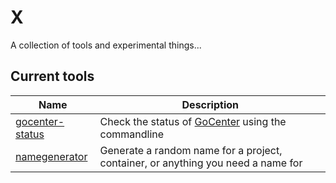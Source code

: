 # X

A collection of tools and experimental things...

## Current tools

| Name                                 | Description                                                                      |
|--------------------------------------|----------------------------------------------------------------------------------|
| [gocenter-status](./gocenter-status) | Check the status of [GoCenter](https://gocenter.io) using the commandline        |
| [namegenerator](./namegenerator)     | Generate a random name for a project, container, or anything you need a name for |